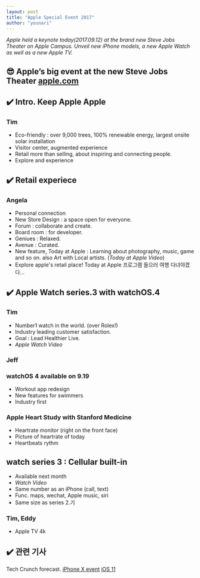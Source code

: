 ```yaml
---
layout: post
title: "Apple Special Event 2017"
author: "younari"
---
```


*Apple held a keynote today(2017.09.12) at the brand new Steve Jobs Theater on Apple Campus. Unveil new iPhone models, a new Apple Watch as well as a new Apple TV.*

## ️😎 Apple’s big event at the new Steve Jobs Theater [apple.com](https://www.apple.com/apple-events/september-2017/) 

## ✔️ Intro. Keep Apple Apple
### Tim
- Eco-friendly : over 9,000 trees, 100% renewable energy, largest onsite solar installation
- Visitor center, augmented experience
- Retail more than selling, about inspiring and connecting people.
- Explore and experience

## ✔️ Retail experiece
### Angela
- Personal connection
- New Store Design : a space open for everyone.
- Forum : collaborate and create.
- Board room : for developer.
- Geniues : Relaxed.
- Avenue : Curated. 
- New feature, Today at Apple : Learning about photography, music, game and so on. also Art with Local artists. (*Today at Apple Video*)
- Explore apple's retail place! Today at Apple 프로그램 들으러 여행 다녀야겠다...

## ✔️ Apple Watch series.3 with watchOS.4
### Tim
- Number1 watch in the world. (over Rolex!)
- Industry leading customer satisfaction.
- Goal : Lead Healthier Live. 
- *Apple Watch Video*

### Jeff
### watchOS 4 available on 9.19
- Workout app redesign
- New features for swimmers
- Industry first

### Apple Heart Study with Stanford Medicine
- Heartrate monitor (right on the front face)
- Picture of heartrate of today
- Heartbeats rythm 

## watch series 3 : Cellular built-in
- Available next month
- *Watch Video*
- Same number as an iPhone (call, text)
- Func. maps, wechat, Apple music, siri
- Same size as series 2.기

### Tim, Eddy
- Apple TV 4k



## ✔️ 관련 기사
Tech Crunch forecast.
[iPhone X event](https://techcrunch.com/2017/09/12/live-from-apples-iphone-8-iphone-x-event/) 
[iOS 11](https://techcrunch.com/2017/09/09/animated-3d-emoji-coming-to-iphone-8-per-ios-11-firmware-leak/?ncid=rss) 

